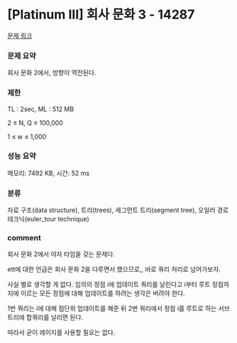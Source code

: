 
# [Platinum III] 회사 문화 3 - 14287

[문제 링크](https://www.acmicpc.net/problem/14287)

### 문제 요약

<p> 회사 문화 2에서, 방향이 역전된다. </p>

### 제한

TL : 2sec, ML : 512 MB

2 ≤ N, Q ≤ 100,000

1 ≤ w ≤ 1,000

### 성능 요약

메모리: 7492 KB, 시간: 52 ms

### 분류

자료 구조(data structure), 트리(trees), 세그먼트 트리(segment tree), 오일러 경로 테크닉(euler_tour technique)

### comment

회사 문화 2에서 야자 타임을 갖는 문제다.

ett에 대한 언급은 회사 문화 2을 다루면서 했으므로,, 바로 쿼리 처리로 넘어가보자.

사실 별로 생각할 게 없다. 임의의 정점 i에 업데이트 쿼리를 날린다고 i부터 루트 정점까지에 이르는 모든 정점에 대해 업데이트를 하려는 생각은 버려야 한다.

1번 쿼리는 i에 대해 점단위 업데이트를 해준 뒤 2번 쿼리에서 정점 i를 루트로 하는 서브 트리에 합쿼리를 날리면 된다.

따라서 굳이 레이지를 사용할 필요는 없다.
